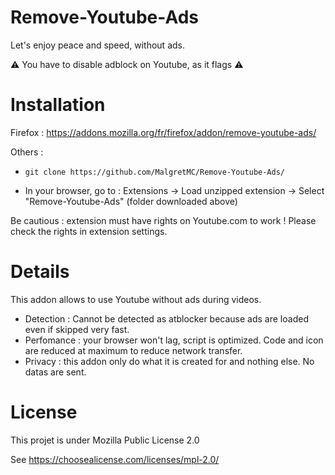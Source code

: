 # Remove-Youtube-Ads
Let's enjoy peace and speed, without ads.

⚠️ You have to disable adblock on Youtube, as it flags ⚠️

# Installation

Firefox : https://addons.mozilla.org/fr/firefox/addon/remove-youtube-ads/

Others : 

-     git clone https://github.com/MalgretMC/Remove-Youtube-Ads/
- In your browser, go to : Extensions -> Load unzipped extension -> Select "Remove-Youtube-Ads" (folder downloaded above)

Be cautious : extension must have rights on Youtube.com to work ! 
              Please check the rights in extension settings.

# Details

This addon allows to use Youtube without ads during videos.

- Detection : Cannot be detected as atblocker because ads are loaded even if skipped very fast.
- Perfomance : your browser won't lag, script is optimized. Code and icon are reduced at maximum to reduce network transfer.
- Privacy : this addon only do what it is created for and nothing else. No datas are sent.

# License

This projet is under Mozilla Public License 2.0

See https://choosealicense.com/licenses/mpl-2.0/
